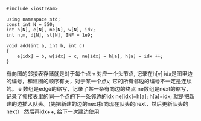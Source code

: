 ```
#include <iostream>

using namespace std;
const int N = 550;
int h[N], e[N], ne[N], w[N], idx; 
int n,m, d[N], st[N], INF = 1e9;

void add(int a, int b, int c)
{
    e[idx] = b, w[idx] = c, ne[idx] = h[a], h[a] = idx ++;
}
```



有向图的邻接表存储就是对于每个点 v 对应一个头节点, 记录在h[v]
idx是图里边的编号，和建图的顺序有关，对于某一个点v, 它的所有邻边的编号不一定是连续的。
e 数组是edge的缩写，记录了某一条有向边的终点
ne数组是next的缩写，记录了邻接表里的同一个点的下一条邻边的idx
ne[idx]=h[a]; h[a]=idx; 就是把新建的边插入队头。(先把新建的边的next指向现在队头的next，然后更新队头的next）
然后再idx++, 给下一次建边使用

